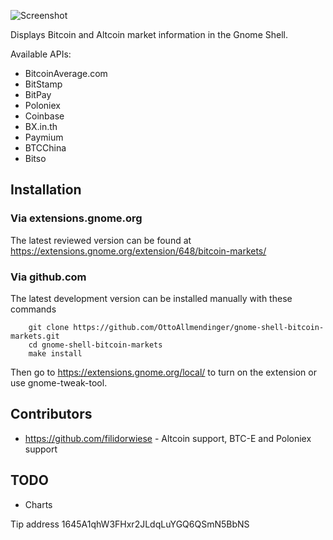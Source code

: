 ![Screenshot](https://github.com/OttoAllmendinger/gnome-shell-bitcoin-markets/blob/master/data/screenshot.png?raw=true)

Displays Bitcoin and Altcoin market information in the Gnome Shell.


Available APIs:

* BitcoinAverage.com
* BitStamp
* BitPay
* Poloniex
* Coinbase
* BX.in.th
* Paymium
* BTCChina
* Bitso


## Installation

### Via extensions.gnome.org

The latest reviewed version can be found at
https://extensions.gnome.org/extension/648/bitcoin-markets/

### Via github.com

The latest development version can be installed manually with these commands

        git clone https://github.com/OttoAllmendinger/gnome-shell-bitcoin-markets.git
        cd gnome-shell-bitcoin-markets
        make install

Then go to https://extensions.gnome.org/local/ to turn on the extension or use
gnome-tweak-tool.


## Contributors

* https://github.com/filidorwiese - Altcoin support, BTC-E and Poloniex support

## TODO

* Charts

Tip address 1645A1qhW3FHxr2JLdqLuYGQ6QSmN5BbNS
